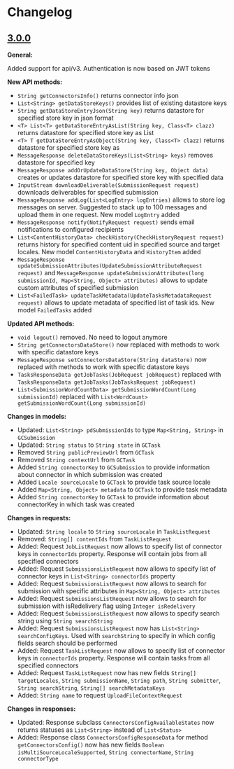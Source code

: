 # Changelog

## [3.0.0](https://github.com/translations-com/globallink-connect-cloud-api-java/tree/3.0.0)

**General:**

Added support for api/v3. Authentication is now based on JWT tokens

**New API methods:**

- `String getConnectorsInfo()` returns connector info json
- `List<String> getDataStoreKeys()` provides list of existing datastore keys
- `String getDataStoreEntryJson(String key)` returns datastore for specified store key in json format
- `<T> List<T> getDataStoreEntryAsList(String key, Class<T> clazz)` returns datastore for specified store key as List<T>
- `<T> T getDataStoreEntryAsObject(String key, Class<T> clazz)` returns datastore for specified store key as <T>
- `MessageResponse deleteDataStoreKeys(List<String> keys)` removes datastore for specified key
- `MessageResponse addOrUpdateDataStore(String key, Object data)` creates or updates datastore for specified store key with specified data
- `InputStream downloadDeliverable(SubmissionRequest request)` downloads deliverables for specified submission
- `MessageResponse addLog(List<LogEntry> logEntries)` allows to store log messages on server. Suggested to stack up to 100 messages and upload them in one request. New model `LogEntry` added
- `MessageResponse notify(NotifyRequest request)` sends email notifications to configured recipients
- `List<ContentHistoryData> checkHistory(CheckHistoryRequest request)` returns history for specified content uid in specified source and target locales. New model `ContentHistoryData` and `HistoryItem` added
- `MessageResponse updateSubmissionAttributes(UpdateSubmissionAttributeRequest request)` and `MessageResponse updateSubmissionAttributes(long submissionId, Map<String, Object> attributes)` allows to update custom attributes of specified submission
- `List<FailedTask> updateTaskMetadata(UpdateTasksMetadataRequest request)` allows to update metadata of specified list of task ids. New model `FailedTasks` added


**Updated API methods:**

- `void logout()` removed. No need to logout anymore
- `String getConnectorsDataStore()` now replaced with methods to work with specific datastore keys
- `MessageResponse setConnectorsDataStore(String dataStore)` now replaced with methods to work with specific datastore keys
- `TasksResponseData getJobTasks(JobRequest jobRequest)` replaced with `TasksResponseData getJobTasks(JobTasksRequest jobRequest)`
- `List<SubmissionWordCountData> getSubmissionWordCount(Long submissionId)` replaced with `List<WordCount> getSubmissionWordCount(Long submissionId)`


**Changes in models:**

- Updated: `List<String> pdSubmissionIds` to type `Map<String, String>` in `GCSubmission`
- Updated: `String status` to `String state` in `GCTask`
- Removed `String publicPreviewUrl` from `GCTask`
- Removed `String contextUrl` from `GCTask`
- Added `String connectorKey` to `GCSubmission` to provide information about connector in which submission was created
- Added `Locale sourceLocale` to `GCTask` to provide task source locale
- Added `Map<String, Object> metadata` to `GCTask` to provide task metadata
- Added `String connectorKey` to `GCTask`  to provide information about connectorKey in which task was created


**Changes in requests:**

- Updated: `String locale` to `String sourceLocale` in `TaskListRequest`
- Removed: `String[] contentIds` from `TaskListRequest`
- Added: Request `JobListRequest` now allows to specify list of connector keys in `connectorIds` property. Response will contain jobs from all specified connectors
- Added: Request `SubmissionsListRequest` now allows to specify list of connector keys in `List<String> connectorIds` property
- Added: Request `SubmissionsListRequest` now allows to search for submission with specific attributes in `Map<String, Object> attributes`
- Added: Request `SubmissionsListRequest` now allows to search for submission with isRedelivery flag using `Integer isRedelivery`
- Added: Request `SubmissionsListRequest` now allows to specify search string using `String searchString`
- Added: Request `SubmissionsListRequest` now has `List<String> searchConfigKeys`. Used with `searchString` to specify in which config fields search should be performed
- Added: Request `TaskListRequest` now allows to specify list of connector keys in `connectorIds` property. Response will contain tasks from all specified connectors
- Added: Request `TaskListRequest` now has new fields `String[] targetLocales`, `String submissionName`, `String path`, `String submitter`, `String searchString`, `String[] searchMetadataKeys` 
- Added: `String name` to request `UploadFileContextRequest` 


**Changes in responses:**

- Updated: Response subclass `ConnectorsConfigAvailableStates` now returns statuses as `List<String>` instead of `List<Status>`
- Added: Response class `ConnectorsConfigResponseData` for method `getConnectorsConfig()` now has new fields `Boolean isMultiSourceLocaleSupported`, `String connectorName`, `String connectorType`

